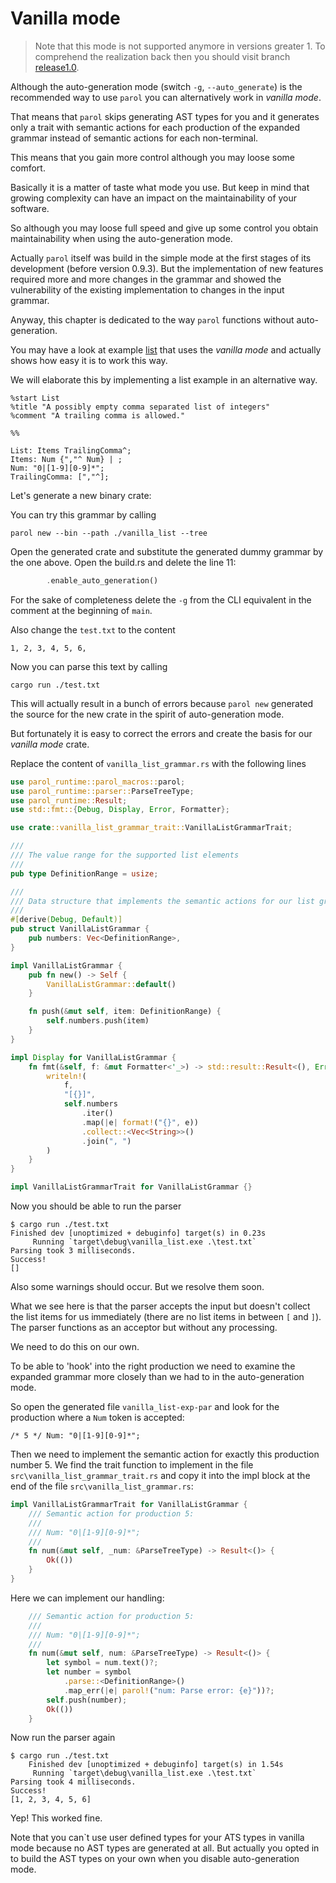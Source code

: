 # Vanilla mode

>Note that this mode is not supported anymore in versions greater 1. To comprehend the realization
back then you should visit branch [release1.0](https://github.com/jsinger67/parol/tree/release1.0).

Although the auto-generation mode (switch `-g`, `--auto_generate`) is the recommended way to use
`parol` you can alternatively work in *vanilla mode*.

That means that `parol` skips generating AST types for you and it generates only a trait with
semantic actions for each production of the expanded grammar instead of semantic actions for each
non-terminal.

This means that you gain more control although you may loose some comfort.

Basically it is a matter of taste what mode you use. But keep in mind that growing complexity can
have an impact on the maintainability of your software.

So although you may loose full speed and give up some control you obtain maintainability when using
the auto-generation mode.

Actually `parol` itself was build in the simple mode at the first stages of its development (before
version 0.9.3). But the implementation of new features required more and more changes in the grammar
and showed the vulnerability of the existing implementation to changes in the input grammar.

Anyway, this chapter is dedicated to the way `parol` functions without auto-generation.

You may have a look at example
[list](https://github.com/jsinger67/parol/tree/release1.0/examples/list) that uses the *vanilla mode* and
actually shows how easy it is to work this way.

We will elaborate this by implementing a list example in an alternative way.

```parol
%start List
%title "A possibly empty comma separated list of integers"
%comment "A trailing comma is allowed."

%%

List: Items TrailingComma^;
Items: Num {","^ Num} | ;
Num: "0|[1-9][0-9]*";
TrailingComma: [","^];
```

Let's generate a new binary crate:

You can try this grammar by calling

```shell
parol new --bin --path ./vanilla_list --tree
```

Open the generated crate and substitute the generated dummy grammar by the one above.
Open the build.rs and delete the line 11:

```rust
        .enable_auto_generation()
```

For the sake of completeness delete the `-g` from the CLI equivalent in the comment at the
beginning of `main`.

Also change the `test.txt` to the content

```text
1, 2, 3, 4, 5, 6,
```

Now you can parse this text by calling

```shell
cargo run ./test.txt
```

This will actually result in a bunch of errors because `parol new` generated the source for the new
crate in the spirit of auto-generation mode.

But fortunately it is easy to correct the errors and create the basis for our *vanilla mode* crate.

Replace the content of `vanilla_list_grammar.rs` with the following lines

```rust
use parol_runtime::parol_macros::parol;
use parol_runtime::parser::ParseTreeType;
use parol_runtime::Result;
use std::fmt::{Debug, Display, Error, Formatter};

use crate::vanilla_list_grammar_trait::VanillaListGrammarTrait;

///
/// The value range for the supported list elements
///
pub type DefinitionRange = usize;

///
/// Data structure that implements the semantic actions for our list grammar
///
#[derive(Debug, Default)]
pub struct VanillaListGrammar {
    pub numbers: Vec<DefinitionRange>,
}

impl VanillaListGrammar {
    pub fn new() -> Self {
        VanillaListGrammar::default()
    }

    fn push(&mut self, item: DefinitionRange) {
        self.numbers.push(item)
    }
}

impl Display for VanillaListGrammar {
    fn fmt(&self, f: &mut Formatter<'_>) -> std::result::Result<(), Error> {
        writeln!(
            f,
            "[{}]",
            self.numbers
                .iter()
                .map(|e| format!("{}", e))
                .collect::<Vec<String>>()
                .join(", ")
        )
    }
}

impl VanillaListGrammarTrait for VanillaListGrammar {}
```

Now you should be able to run the parser

```shell
$ cargo run ./test.txt
Finished dev [unoptimized + debuginfo] target(s) in 0.23s
     Running `target\debug\vanilla_list.exe .\test.txt`
Parsing took 3 milliseconds.
Success!
[]
```

Also some warnings should occur. But we resolve them soon.

What we see here is that the parser accepts the input but doesn't collect the list items for us
immediately (there are no list items in between `[` and `]`). The parser functions as an acceptor
but without any processing.

We need to do this on our own.

To be able to 'hook' into the right production we need to examine the expanded grammar more closely
than we had to in the auto-generation mode.

So open the generated file `vanilla_list-exp-par` and look for the production where a `Num` token
is accepted:

```parol
/* 5 */ Num: "0|[1-9][0-9]*";
```

Then we need to implement the semantic action for exactly this production number 5. We find the
trait function to implement in the file `src\vanilla_list_grammar_trait.rs` and copy it into the
impl block at the end of the file `src\vanilla_list_grammar.rs`:

```rust
impl VanillaListGrammarTrait for VanillaListGrammar {
    /// Semantic action for production 5:
    ///
    /// Num: "0|[1-9][0-9]*";
    ///
    fn num(&mut self, _num: &ParseTreeType) -> Result<()> {
        Ok(())
    }
}
```

Here we can implement our handling:

```rust
    /// Semantic action for production 5:
    ///
    /// Num: "0|[1-9][0-9]*";
    ///
    fn num(&mut self, num: &ParseTreeType) -> Result<()> {
        let symbol = num.text()?;
        let number = symbol
            .parse::<DefinitionRange>()
            .map_err(|e| parol!("num: Parse error: {e}"))?;
        self.push(number);
        Ok(())
    }
```

Now run the parser again

```shell
$ cargo run ./test.txt
    Finished dev [unoptimized + debuginfo] target(s) in 1.54s
     Running `target\debug\vanilla_list.exe .\test.txt`
Parsing took 4 milliseconds.
Success!
[1, 2, 3, 4, 5, 6]
```

Yep! This worked fine.

Note that you can`t use user defined types for your ATS types in vanilla mode because no AST types
are generated at all. But actually you opted in to build the AST types on your own when you disable
auto-generation mode.
